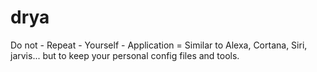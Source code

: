# drya
Do not - Repeat - Yourself - Application = Similar to Alexa, Cortana, Siri, jarvis... but to keep your personal config files and tools.
